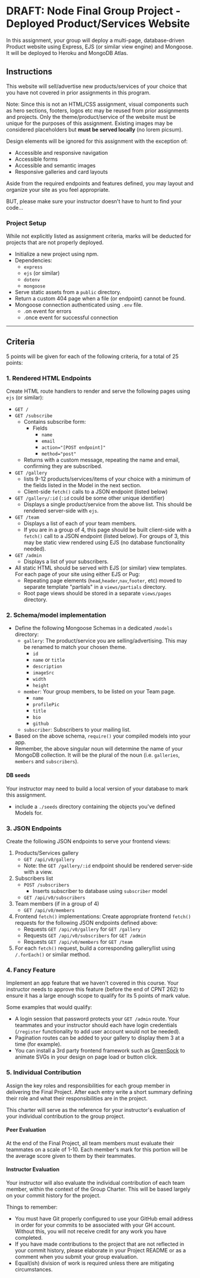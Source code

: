 # DRAFT: Node Final Group Project - Deployed Product/Services Website
In this assignment, your group will deploy a multi-page, database-driven Product website using Express, EJS (or similar view engine) and Mongoose. It will be deployed to Heroku and MongoDB Atlas.

## Instructions
This website will sell/advertise new products/services of your choice that you have not covered in prior assignments in this program.

Note: Since this is not an HTML/CSS assignment, visual components such as hero sections, footers, logos etc may be reused from prior assignments and projects. Only the theme/product/service of the website must be unique for the purposes of this assignment. Existing images may be considered placeholders but **must be served locally** (no lorem picsum).

Design elements will be ignored for this assignment with the exception of:
- Accessible and responsive navigation
- Accessible forms
- Accessible and semantic images
- Responsive galleries and card layouts

Aside from the required endpoints and features defined, you may layout and organize your site as you feel appropriate. 

BUT, please make sure your instructor doesn't have to hunt to find your code...

### Project Setup
While not explicitly listed as assignment criteria, marks will be deducted for projects that are not properly deployed.
- Initialize a new project using npm.
- Dependencies:
  - `express`
  - `ejs` (or similar)
  - `dotenv`
  - `mongoose`
- Serve static assets from a `public` directory.
- Return a custom 404 page when a file (or endpoint) cannot be found.
- Mongoose connection authenticated using `.env` file.
  - .on event for errors
  - .once event for successful connection

---

## Criteria
5 points will be given for each of the following criteria, for a total of 25 points:

### 1. Rendered HTML Endpoints
Create HTML route handlers to render and serve the following pages using `ejs` (or similar):
- `GET /`
- `GET /subscribe`
  - Contains subscribe form:
    - Fields
      - `name`
      - `email`
      - `action="[POST endpoint]"`
      - `method="post"`
  - Returns with a custom message, repeating the name and email, confirming they are subscribed.
- `GET /gallery`
  - lists 9-12 products/services/items of your choice with a minimum of the fields listed in the Model in the next section.
  - Client-side `fetch()` calls to a JSON endpoint (listed below)
- `GET /gallery/:id` (`:id` could be some other unique identifier)
    - Displays a single product/service from the above list. This should be rendered server-side with `ejs`.
- `GET /team`
  - Displays a list of each of your team members.
  - If you are in a group of 4, this page should be built client-side with a `fetch()` call to a JSON endpoint (listed below). For groups of 3, this may be static view rendered using EJS (no database functionality needed).
- `GET /admin`
  - Displays a list of your subscribers.
- All static HTML should be served with EJS (or similar) view templates. For each page of your site using either EJS or Pug:
  - Repeating page elements (`head`,`header`,`nav`,`footer`, etc) moved to separate template "partials" in a `views/partials` directory.
  - Root page views should be stored in a separate `views/pages` directory.

### 2. Schema/model implementation
- Define the following Mongoose Schemas in a dedicated `/models` directory:
  - `gallery`: The product/service you are selling/advertising. This may be renamed to match your chosen theme.
    - `id`
    - `name` or `title`
    - `description`
    - `imageSrc`
    - `width`
    - `height`
  - `member`: Your group members, to be listed on your Team page.
    - `name`
    - `profilePic`
    - `title`
    - `bio`
    - `github`
  - `subscriber`: Subscribers to your mailing list.
- Based on the above schema, `require()` your compiled models into your app.
- Remember, the above singular noun will determine the name of your MongoDB collection. It will be the plural of the noun (i.e. `galleries`, `members` and `subscribers`).

#### DB seeds
Your instructor may need to build a local version of your database to mark this assignment.
- include a `./seeds` directory containing the objects you've defined Models for. 

### 3. JSON Endpoints
Create the following JSON endpoints to serve your frontend views:
1. Products/Services gallery
    - `GET /api/v0/gallery`
    - Note: the `GET /gallery/:id` endpoint should be rendered server-side with a view.
2. Subscribers list
    - `POST /subscribers`
        - Inserts subscriber to database using `subscriber` model
    - `GET /api/v0/subscribers`
3. Team members (if in a group of 4)
    - `GET /api/v0/members`
4. Frontend `fetch()` implementations: Create appropriate frontend `fetch()` requests for the following JSON endpoints defined above:
    - Requests `GET /api/v0/gallery` for `GET /gallery`
    - Requests `GET /api/v0/subscribers` for `GET /admin`
    - Requests `GET /api/v0/members` for `GET /team`
5. For each `fetch()` request, build a corresponding gallery/list using `/.forEach()` or similar method. 

### 4. Fancy Feature
Implement an app feature that we haven't covered in this course. Your instructor needs to approve this feature (before the end of CPNT 262) to ensure it has a large enough scope to qualify for its 5 points of mark value.

Some examples that would qualify:
- A login session that password protects your `GET /admin` route. Your teammates and your instructor should each have login credentials (`/register` functionality to add user account would not be needed).
- Pagination routes can be added to your gallery to display them 3 at a time (for example).
- You can install a 3rd party frontend framework such as [GreenSock](https://greensock.com/) to animate SVGs in your design on page load or button click.

### 5. Individual Contribution
Assign the key roles and responsibilities for each group member in delivering the Final Project. After each entry write a short summary defining their role and what their responsibilities are in the project. 

This charter will serve as the reference for your instructor's evaluation of your individual contribution to the group project.

#### Peer Evaluation
At the end of the Final Project, all team members must evaluate their teammates on a scale of 1-10. Each member's mark for this portion will be the average score given to them by their teammates.

#### Instructor Evaluation
Your instructor will also evaluate the individual contribution of each team member, within the context of the Group Charter. This will be based largely on your commit history for the project.

Things to remember:
- You must have Git properly configured to use your GitHub email address in order for your commits to be associated with your GH account. Without this, you will not receive credit for any work you have completed.
- If you have made contributions to the project that are not reflected in your commit history, please elaborate in your Project README or as a comment when you submit your group evaluation.
- Equal(ish) division of work is required unless there are mitigating circumstances.